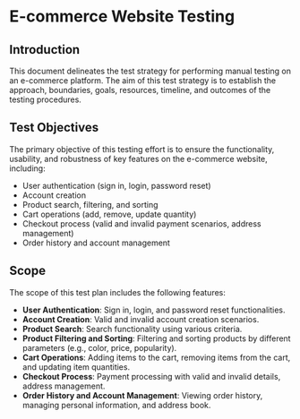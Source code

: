 # E-commerce Website Testing
## Introduction
This document delineates the test strategy for performing manual testing on an e-commerce platform. The aim of this test strategy is to establish the approach, boundaries, goals, resources, timeline, and outcomes of the testing procedures.
## Test Objectives
The primary objective of this testing effort is to ensure the functionality, usability, and robustness of key features on the e-commerce website, including:
- User authentication (sign in, login, password reset)
- Account creation
- Product search, filtering, and sorting
- Cart operations (add, remove, update quantity)
- Checkout process (valid and invalid payment scenarios, address management)
- Order history and account management
## Scope
The scope of this test plan includes the following features:
- **User Authentication**: Sign in, login, and password reset functionalities.
- **Account Creation**: Valid and invalid account creation scenarios.
- **Product Search**: Search functionality using various criteria.
- **Product Filtering and Sorting**: Filtering and sorting products by different parameters (e.g., color, price, popularity).
- **Cart Operations**: Adding items to the cart, removing items from the cart, and updating item quantities.
- **Checkout Process**: Payment processing with valid and invalid details, address management.
- **Order History and Account Management**: Viewing order history, managing personal information, and address book.



